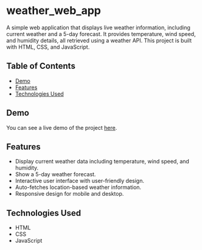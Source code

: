 # weather_web_app

A simple web application that displays live weather information, including current weather and a 5-day forecast. It provides temperature, wind speed, and humidity details, all retrieved using a weather API. This project is built with HTML, CSS, and JavaScript.

## Table of Contents
- [Demo](#demo)
- [Features](#features)
- [Technologies Used](#technologies-used)


## Demo

You can see a live demo of the project [here](https://harshu54.github.io/weather_web_app/).

## Features

- Display current weather data including temperature, wind speed, and humidity.
- Show a 5-day weather forecast.
- Interactive user interface with user-friendly design.
- Auto-fetches location-based weather information.
- Responsive design for mobile and desktop.

## Technologies Used

- HTML
- CSS
- JavaScript


